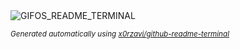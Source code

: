 
<div align="justify">
<picture>
    <source media="(prefers-color-scheme: dark)" srcset="https://i.ibb.co/TjXZYxv/output-gif.gif">
    <source media="(prefers-color-scheme: light)" srcset="https://i.ibb.co/TjXZYxv/output-gif.gif">
    <img alt="GIFOS_README_TERMINAL" src="https://i.ibb.co/TjXZYxv/output-gif.gif">
</picture>

<sub><i>Generated automatically using [x0rzavi/github-readme-terminal](https://github.com/x0rzavi/github-readme-terminal)</i></sub>

</div>
    